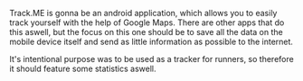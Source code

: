 Track.ME is gonna be an android application, which allows you to easily track yourself with the help of Google Maps.
There are other apps that do this aswell, but the focus on this one should be to save all the data on the mobile device itself and send as little information as possible to the internet.

It's intentional purpose was to be used as a tracker for runners, so therefore it should feature some statistics aswell.